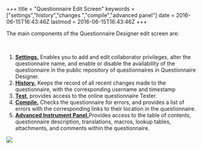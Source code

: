 +++
title = "Questionnaire Edit Screen"
keywords = ["settings","history","changes ","compile","advanced panel"]
date = 2016-06-15T16:43:46Z
lastmod = 2016-06-15T16:43:46Z
+++

The main components of the Questionnaire Designer edit screen are:   
  
 

1.  [**Settings.**](/questionnaire-designer/settings) Enables you to add
    and edit collaborator privileges, alter the questionnaire name, and
    enable or disable the availability of the questionnaire in the
    public repository of questionnaires in Questionnaire Designer.  
2.  [**History.**](/questionnaire-designer/recent-changes-to-the-questionnaire)
    Keeps the record of all recent changes made to the questionnaire,
    with the corresponding username and timestamp
3.  **[**Test**](/questionnaire-designer/testing-your-questionnaire-with-the-online-tester)**,
    provides access to the online questionnaire Tester.
4.  [**Compile.**](/questionnaire-designer/compile) Checks the
    questionnaire for errors, and provides a list of errors with the
    corresponding links to their location in the questionnaire.
5.  [**Advanced Instrument
    Panel.**](/questionnaire-designer/panel-of-advanced-instruments)Provides
    access to the table of contents, questionnaire description,
    translations, macros, lookup tables, attachments, and comments
    within the questionnaire. 

  
  
![](/images/871992.png)
